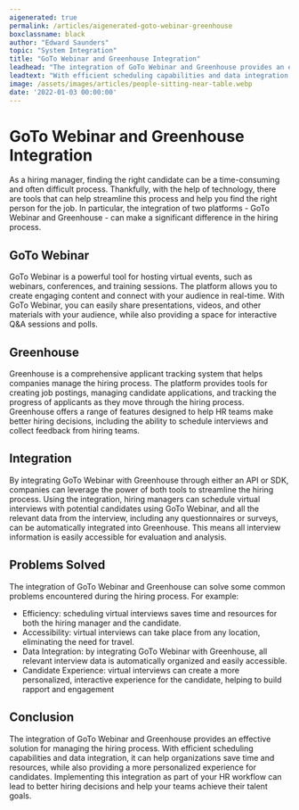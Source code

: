 ```yaml
---
aigenerated: true
permalink: /articles/aigenerated-goto-webinar-greenhouse
boxclassname: black
author: "Edward Saunders"
topic: "System Integration"
title: "GoTo Webinar and Greenhouse Integration"
leadhead: "The integration of GoTo Webinar and Greenhouse provides an effective solution for managing the hiring process"
leadtext: "With efficient scheduling capabilities and data integration, it can help organizations save time and resources, while also providing a more personalized experience for candidates. Implementing this integration as part of your HR workflow can lead to better hiring decisions and help your teams achieve their talent goals."
image: /assets/images/articles/people-sitting-near-table.webp
date: '2022-01-03 00:00:00'
---
```

<div class="arttext">    <h1>GoTo Webinar and Greenhouse Integration</h1>
    <p>
      As a hiring manager, finding the right candidate can be a time-consuming and often difficult process. Thankfully, with the help of technology, there are tools that can help streamline this process and help you find the right person for the job. In particular, the integration of two platforms - GoTo Webinar and Greenhouse - can make a significant difference in the hiring process.
    </p>
    <h2>GoTo Webinar</h2>
    <p>
      GoTo Webinar is a powerful tool for hosting virtual events, such as webinars, conferences, and training sessions. The platform allows you to create engaging content and connect with your audience in real-time. With GoTo Webinar, you can easily share presentations, videos, and other materials with your audience, while also providing a space for interactive Q&A sessions and polls.
    </p>
    <h2>Greenhouse</h2>
    <p>
      Greenhouse is a comprehensive applicant tracking system that helps companies manage the hiring process. The platform provides tools for creating job postings, managing candidate applications, and tracking the progress of applicants as they move through the hiring process. Greenhouse offers a range of features designed to help HR teams make better hiring decisions, including the ability to schedule interviews and collect feedback from hiring teams.
    </p>
    <h2>Integration</h2>
    <p>
      By integrating GoTo Webinar with Greenhouse through either an API or SDK, companies can leverage the power of both tools to streamline the hiring process. Using the integration, hiring managers can schedule virtual interviews with potential candidates using GoTo Webinar, and all the relevant data from the interview, including any questionnaires or surveys, can be automatically integrated into Greenhouse. This means all interview information is easily accessible for evaluation and analysis.
    </p>
    <h2>Problems Solved</h2>
    <p>
      The integration of GoTo Webinar and Greenhouse can solve some common problems encountered during the hiring process. For example:
      <ul>
        <li>Efficiency: scheduling virtual interviews saves time and resources for both the hiring manager and the candidate.</li>
        <li>Accessibility: virtual interviews can take place from any location, eliminating the need for travel.</li>
        <li>Data Integration: by integrating GoTo Webinar with Greenhouse, all relevant interview data is automatically organized and easily accessible.</li>
        <li>Candidate Experience: virtual interviews can create a more personalized, interactive experience for the candidate, helping to build rapport and engagement</li>
      </ul>
    </p>
    <h2>Conclusion</h2>
    <p>
       The integration of GoTo Webinar and Greenhouse provides an effective solution for managing the hiring process. With efficient scheduling capabilities and data integration, it can help organizations save time and resources, while also providing a more personalized experience for candidates. Implementing this integration as part of your HR workflow can lead to better hiring decisions and help your teams achieve their talent goals.
    </p>
</div>